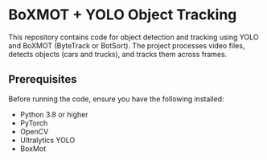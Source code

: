 # BoXMOT + YOLO Object Tracking

This repository contains code for object detection and tracking using YOLO and BoXMOT (ByteTrack or BotSort). The project processes video files, detects objects (cars and trucks), and tracks them across frames.

## Prerequisites

Before running the code, ensure you have the following installed:

- Python 3.8 or higher
- PyTorch
- OpenCV
- Ultralytics YOLO
- BoxMot
